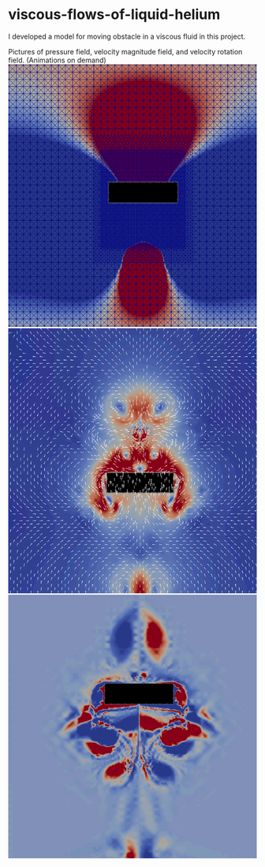 # viscous-flows-of-liquid-helium
I developed a model for moving obstacle in a viscous fluid in this project. 

Pictures of pressure field, velocity magnitude field, and velocity rotation field. (Animations on demand)
![Screenshot](pressure_field.png)
![Screenshot](velocity_magnitude_field.png)
![Screenshot](velocity_rotation_field.png)
